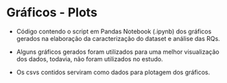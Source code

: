# Gráficos - Plots

* Código contendo o script em Pandas Notebook (.ipynb) dos gráficos gerados na elaboração da caracterização do dataset e análise das RQs.

* Alguns gráficos gerados foram utilizados para uma melhor visualização dos dados, todavia, não foram utilizados no estudo.

* Os csvs contidos serviram como dados para plotagem dos gráficos.
